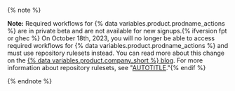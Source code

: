 {% note %}

**Note:** Required workflows for {% data variables.product.prodname_actions %} are in private beta and are not available for new signups.{% ifversion fpt or ghec %} On October 18th, 2023, you will no longer be able to access required workflows for {% data variables.product.prodname_actions %} and must use repository rulesets instead. You can read more about this change on the [{% data variables.product.company_short %} blog](https://github.blog/changelog/2023-08-02-github-actions-required-workflows-will-move-to-repository-rules/). For more information about repository rulesets, see "[AUTOTITLE](/repositories/configuring-branches-and-merges-in-your-repository/managing-rulesets/about-rulesets)."{% endif %}

{% endnote %}
